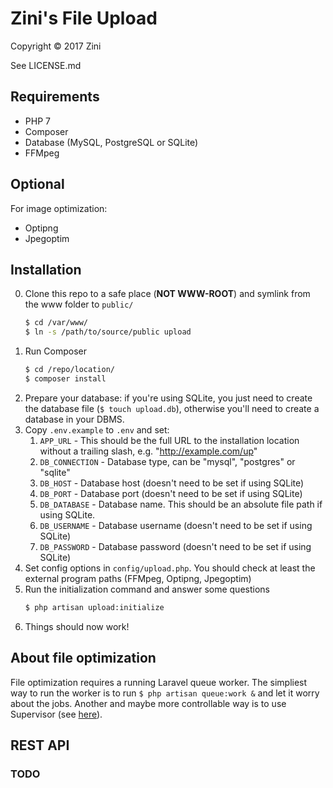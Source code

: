 # Zini's File Upload
Copyright &copy; 2017 Zini

See LICENSE.md

## Requirements
- PHP 7
- Composer
- Database (MySQL, PostgreSQL or SQLite)
- FFMpeg

## Optional
For image optimization:
- Optipng
- Jpegoptim

## Installation
0. Clone this repo to a safe place (**NOT WWW-ROOT**) and symlink from the www folder to `public/`
   ```bash
   $ cd /var/www/
   $ ln -s /path/to/source/public upload
   ```
1. Run Composer
   ```bash
   $ cd /repo/location/
   $ composer install
   ```
2. Prepare your database: if you're using SQLite, you just need to create the database file (`$ touch upload.db`), otherwise you'll need to create a database in your DBMS.
3. Copy `.env.example` to `.env` and set:
   1. `APP_URL` - This should be the full URL to the installation location without a trailing slash, e.g. "http://example.com/up"
   2. `DB_CONNECTION` - Database type, can be "mysql", "postgres" or "sqlite"
   3. `DB_HOST` - Database host (doesn't need to be set if using SQLite)
   4. `DB_PORT` - Database port (doesn't need to be set if using SQLite)
   5. `DB_DATABASE` - Database name. This should be an absolute file path if using SQLite.
   6. `DB_USERNAME` - Database username (doesn't need to be set if using SQLite)
   7. `DB_PASSWORD` - Database password (doesn't need to be set if using SQLite)
4. Set config options in `config/upload.php`. You should check at least the external program paths (FFMpeg, Optipng, Jpegoptim)
5. Run the initialization command and answer some questions
   ```bash
   $ php artisan upload:initialize
   ```
6. Things should now work!

## About file optimization
File optimization requires a running Laravel queue worker. The simpliest way to run the worker is to run `$ php artisan queue:work &` and let it worry about the jobs. Another and maybe more controllable way is to use Supervisor (see [here](https://laravel.com/docs/5.4/queues#supervisor-configuration)).

## REST API
### TODO